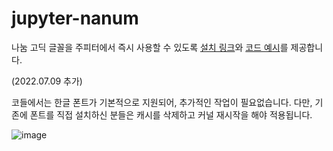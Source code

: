 # jupyter-nanum
나눔 고딕 글꼴을 주피터에서 즉시 사용할 수 있도록 [설치 링크](https://github.com/team-monolith-product/jupyter-nanum/raw/main/NanumGothic.ttf)와 [코드 예시](https://github.com/team-monolith-product/jupyter-nanum/blob/main/example.ipynb)를 제공합니다.

(2022.07.09 추가)

코들에서는 한글 폰트가 기본적으로 지원되어, 추가적인 작업이 필요없습니다. 다만, 기존에 폰트를 직접 설치하신 분들은 캐시를 삭제하고 커널 재시작을 해야 적용됩니다.

![image](https://user-images.githubusercontent.com/4434752/178106949-69a4671f-5e8e-49b5-be44-12235537f6ad.png)
